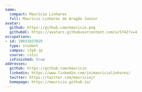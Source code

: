 ```yaml
---
name:
  compact: Maurício Linhares
  full: Maurício Linhares de Aragão Junior
avatar:
  github: https://github.com/mauricio.png
  githubUC: https://avatars.githubusercontent.com/u/5742?v=4
occupations:
- id: 20031037029
  type: student
  campus: ifpb-jp
  course: cstsi
  isFinished: true
addresses:
  github: https://github.com/mauricio
  linkedin: https://www.linkedin.com/in/mauriciolinhares/
  twitter: https://twitter.com/mauriciojr
  homepage: https://mauricio.github.io/
---
```

